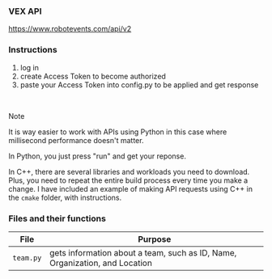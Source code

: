 ### VEX API
https://www.robotevents.com/api/v2


### Instructions
1. log in
2. create Access Token to become authorized
3. paste your Access Token into config.py to be applied and get response

<br>

> [!Note]
> It is way easier to work with APIs using Python in this case where millisecond performance doesn't matter.
>
> In Python, you just press "run" and get your reponse.
>
> In C++, there are several libraries and workloads you need to download. Plus, you need to repeat the entire build process every time you make a change.
> I have included an example of making API requests using C++ in the `cmake` folder, with instructions.
> 


### Files and their functions
| File | Purpose |
|------|---------|
| `team.py` |gets information about a team, such as ID, Name, Organization, and Location|
